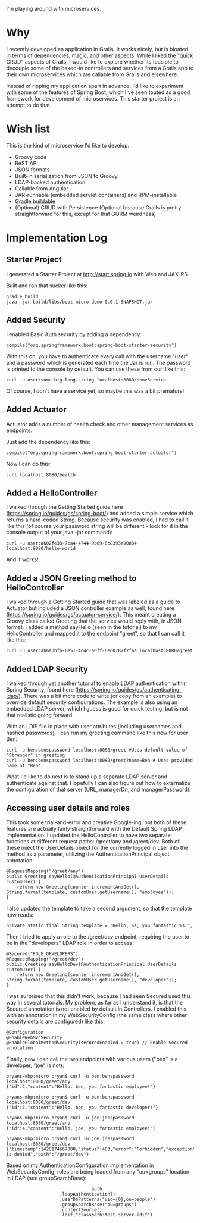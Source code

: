 I'm playing around with microservices.

# Why

I recently developed an application in Grails. It works nicely, but is bloated in terms of dependencies, magic, and other
aspects. While I liked the "quick CRUD" aspects of Grails, I would like to explore whether its feasible to decouple some
of the baked-in controllers and  services from a Grails app to their own microservices which are callable from Grails and
elsewhere.

Instead of ripping my application apart in advance, I'd like to experiment with some of the features of Spring Boot,
which I've seen touted as a good framework for development of microservices. This starter project is an attempt to do that.

# Wish list

This is the kind of microservice I'd like to develop:

* Groovy code
* ReST API
* JSON formats
* Built-in serialization from JSON to Groovy
* LDAP-backed authentication
* Callable from Angular
* JAR-runnable (embedded servlet containers) and RPM-installable
* Gradle buildable
* (Optional) CRUD with Persistence (Optional because Grails is pretty straightforward for this, except for that GORM weirdness)

# Implementation Log

## Starter Project

I generated a Starter Project at http://start.spring.io with Web and JAX-RS.

Built and ran that sucker like this:

```
gradle build
java -jar build/libs/boot-micro-demo-0.0.1-SNAPSHOT.jar
```

## Added Security

I enabled Basic Auth security by adding a dependency:

```
compile("org.springframework.boot:spring-boot-starter-security")
```

With this on, you have to authenticate every call with the username "user"
and a password which is generated each time the Jar is run. The password
is printed to the console by default. You can use these from curl like
this:

```
curl -u user:some-big-long-string localhost:8080/someService
```

Of course, I don't have a service yet, so maybe this was a bit premature!

## Added Actuator

Actuator adds a number of health check and other management services as endpoints.

Just add the dependency like this:

```
compile("org.springframework.boot:spring-boot-starter-actuator")
```

Now I can do this:

```
curl localhost:8080/health
```

## Added a HelloController

I walked through the Getting Started guide here (https://spring.io/guides/gs/spring-boot/) and
added a simple service which returns a hard-coded String. Because security was enabled, I had
to call it like this (of course your password string will be different - look for it in the console
output of your java -jar command):

```
curl -u user:a602fe33-7ca4-4744-9b09-6c8393a90834 localhost:8080/hello-world
```

And it works!

## Added a JSON Greeting method to HelloController

I walked through a Getting Started guide that was labeled as a guide to Actuator but included a JSON controller example
as well, found here (https://spring.io/guides/gs/actuator-service/). This meant creating a Groovy class called Greeting
that the service would reply with, in JSON format. I added a method sayHello (seen in the tutorial) to my HelloController
and mapped it to the endpoint "greet", so that I can call it like this:

```
curl -u user:ab6a3bfa-6e51-4c4c-a0ff-6ed0787f7faa localhost:8080/greet
```

## Added LDAP Security

I walked through yet another tutorial to enable LDAP authentication within Spring Security, found here
(https://spring.io/guides/gs/authenticating-ldap/). There was a bit more code to write (or copy from an
example) to override default security configurations. The example is also using an embedded LDAP server,
which I guess is good for quick testing, but is not that realistic going forward.

With an LDIP file in place with user attributes (including usernames and hashed passwords), I can run
my greeting command like this now for user Ben:

```
curl -u ben:benspassword localhost:8080/greet #Uses default value of "Stranger" in greeting
curl -u ben:benspassword localhost:8080/greet?name=Ben # Uses provided name of "Ben"
```

What I'd like to do next is to stand up a separate LDAP server and authenticate against that. Hopefully
I can also figure out how to externalize the configuration of that server
(URL, managerDn, and managerPassword).

## Accessing user details and roles

This took some trial-and-error and creative Google-ing, but both of these features are actually fairly straightforward with the
Default Spring LDAP implementation. I updated the HelloController to have two separate functions at different request
paths: /greet/any and /greet/dev. Both of these inject the UserDetails object for the currently logged in user into
the method as a parameter, utilizing the AuthenticationPrincipal object annotation:

```
@RequestMapping("/greet/any")
public Greeting sayHello(@AuthenticationPrincipal UserDetails customUser) {
    return new Greeting(counter.incrementAndGet(), String.format(template, customUser.getUsername(), "employee"));
}
```

I also updated the template to take a second argument, so that the template now reads:

```
private static final String template = "Hello, %s, you fantastic %s!";
```

Then I tried to apply a role to the /greet/dev endpoint, requiring the user to be in the "developers" LDAP role in order
to access:

```
@Secured("ROLE_DEVELOPERS")
@RequestMapping("/greet/dev")
public Greeting sayHelloDev(@AuthenticationPrincipal UserDetails customUser) {
    return new Greeting(counter.incrementAndGet(), String.format(template, customUser.getUsername(), "developer"));
}
```

I was surprised that this didn't work, because I had seen Secured used this way in several tutorials. My problem, as
far as I understand it, is that the Secured annotation is not enabled by default in Controllers. I enabled this with
an annotation in my WebSecurityConfig (the same class where other security details are configured) like this:

```
@Configuration
@EnableWebMvcSecurity
@EnableGlobalMethodSecurity(securedEnabled = true) // Enable Secured annotation
```

Finally, now I can call the two endpoints with various users ("ben" is a developer, "joe" is not):

```
bryans-mbp:micro bryan$ curl -u ben:benspassword localhost:8080/greet/any
{"id":2,"content":"Hello, ben, you fantastic employee!"}

bryans-mbp:micro bryan$ curl -u ben:benspassword localhost:8080/greet/dev
{"id":3,"content":"Hello, ben, you fantastic developer!"}

bryans-mbp:micro bryan$ curl -u joe:joespassword localhost:8080/greet/any
{"id":4,"content":"Hello, joe, you fantastic employee!"}

bryans-mbp:micro bryan$ curl -u joe:joespassword localhost:8080/greet/dev
{"timestamp":1428174667000,"status":403,"error":"Forbidden","exception":"org.springframework.security.access.AccessDeniedException","message":"Access is denied","path":"/greet/dev"}
```

Based on my AuthenticationConfiguration implementation in WebSecurityConfig, roles are being loaded from any "ou=groups" location
in LDAP (see groupSearchBase):

```
								auth
                    .ldapAuthentication()
                    .userDnPatterns("uid={0},ou=people")
                    .groupSearchBase("ou=groups")
                    .contextSource()
                    .ldif("classpath:test-server.ldif")
```

